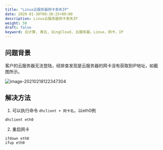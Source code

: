 ```yaml
---
title: "Linux云服务器网卡丢失IP"
date: 2020-01-30T00:38:25+09:00
description: Linux云服务器网卡丢失IP
weight: 50
draft: false
keyword: 云计算, 青云, QingCloud, 云服务器，Linux，网卡，IP
---
```


## 问题背景

客户的云服务器无法登陆，经排查发现是云服务器的网卡没有获取到IP地址，如截图所示。

![image-20210218122347304](/compute/vm/_images/nic_loss_ip1.png)

## 解决方法

1. 可以执行命令 `dhclient + 网卡名`，以eth0例

```shell
dhclient eth0
```

2. 重启网卡

```shell
ifdown eth0
ifup eth0
```



